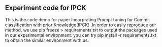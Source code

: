 ## Experiment code for IPCK
This is the code demo for paper Incorprating Prompt tuning for Commit classification with prior Knowledge(IPCK) .In order to easily reproduce our method, we use pip freeze > requirements.txt to output the packages used in our experimental environment. you can try pip install -r requirements.txt to obtain the similar environment with us.
